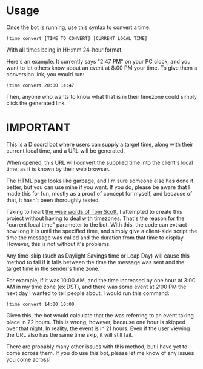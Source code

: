 # Usage
Once the bot is running, use this syntax to convert a time:

    !time convert [TIME_TO_CONVERT] [CURRENT_LOCAL_TIME]
    
With all times being in HH:mm 24-hour format.

Here's an example. It currently says "2:47 PM" on your PC clock,
and you want to let others know about an event at 8:00 PM your
time. To give them a conversion link, you would run: 
    
    !time convert 20:00 14:47
    
Then, anyone who wants to know what that is in their timezone
could simply click the generated link.

# IMPORTANT
This is a Discord bot where users can supply a target time,
along with their current local time, and a URL will be generated.

When opened, this URL will convert the supplied time into the
client's local time, as it is known by their web browser.

The HTML page looks like garbage, and I'm sure someone else has
done it better, but you can use mine if you want. If you do,
please be aware that I made this for fun, mostly as a proof of
concept for myself, and because of that, it hasn't been
thoroughly tested.

Taking to heart [the wise words of Tom Scott][1], I attempted
to create this project without having to deal with timezones.
That's the reason for the "current local time" parameter to
the bot. With this, the code can extract how long it is until
the specified time, and simply give a client-side script the
time the message was called and the duration from that time
to display. However, this is not without it's problems.

Any time-skip (such as Daylight Savings time or Leap Day) will
cause this method to fail if it falls between the time the
message was sent and the target time in the sender's time zone.

For example, if it was 10:00 AM, and the time increased by one
hour at 3:00 AM in my time zone (ex DST), and there was some
event at 2:00 PM the next day I wanted to tell people about,
I would run this command:

    !time convert 14:00 10:00
    
Given this, the bot would calculate that the was referring to
an event taking place in 22 hours. This is wrong, however,
because one hour is skipped over that night. In reality, the
event is in 21 hours. Even if the user viewing the URL also
has the same time skip, it will still fail.

There are probably many other issues with this method,
but I have yet to come across them. If you do use this bot,
please let me know of any issues you come across!

[1]: <https://www.youtube.com/watch?v=-5wpm-gesOY> "click me to hear said words"